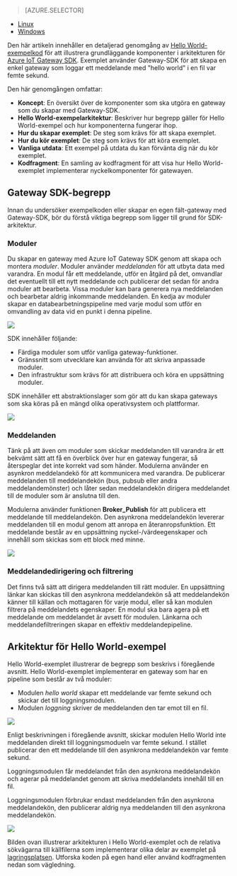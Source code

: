 > [AZURE.SELECTOR]
- [Linux](../articles/iot-hub/iot-hub-linux-gateway-sdk-get-started.md)
- [Windows](../articles/iot-hub/iot-hub-windows-gateway-sdk-get-started.md)

Den här artikeln innehåller en detaljerad genomgång av [Hello World-exempelkod][lnk-helloworld-exempel] för att illustrera grundläggande komponenter i arkitekturen för [Azure IoT Gateway SDK][lnk-gateway-sdk]. Exemplet använder Gateway-SDK för att skapa en enkel gateway som loggar ett meddelande med "hello world" i en fil var femte sekund.

Den här genomgången omfattar:

- **Koncept**: En översikt över de komponenter som ska utgöra en gateway som du skapar med Gateway-SDK.  
- **Hello World-exempelarkitektur**: Beskriver hur begrepp gäller för Hello World-exempel och hur komponenterna fungerar ihop.
- **Hur du skapar exemplet**: De steg som krävs för att skapa exemplet.
- **Hur du kör exemplet**: De steg som krävs för att köra exemplet. 
- **Vanliga utdata**: Ett exempel på utdata du kan förvänta dig när du kör exemplet.
- **Kodfragment**: En samling av kodfragment för att visa hur Hello World-exemplet implementerar nyckelkomponenter för gatewayen.

## Gateway SDK-begrepp

Innan du undersöker exempelkoden eller skapar en egen fält-gateway med Gateway-SDK, bör du förstå viktiga begrepp som ligger till grund för SDK-arkitektur.

### Moduler

Du skapar en gateway med Azure IoT Gateway SDK genom att skapa och montera *moduler*. Moduler använder *meddelanden* för att utbyta data med varandra. En modul får ett meddelande, utför en åtgärd på det, omvandlar det eventuellt till ett nytt meddelande och publicerar det sedan för andra moduler att bearbeta. Vissa moduler kan bara generera nya meddelanden och bearbetar aldrig inkommande meddelanden. En kedja av moduler skapar en databearbetningspipeline med varje modul som utför en omvandling av data vid en punkt i denna pipeline.

![][1]
 
SDK innehåller följande:

- Färdiga moduler som utför vanliga gateway-funktioner.
- Gränssnitt som utvecklare kan använda för att skriva anpassade moduler.
- Den infrastruktur som krävs för att distribuera och köra en uppsättning moduler.

SDK innehåller ett abstraktionslager som gör att du kan skapa gateways som ska köras på en mängd olika operativsystem och plattformar.

![][2]

### Meddelanden

Tänk på att även om moduler som skickar meddelanden till varandra är ett bekvämt sätt att få en överblick över hur en gateway fungerar, så återspeglar det inte korrekt vad som händer. Modulerna använder en asynkron meddelandekö för att kommunicera med varandra. De publicerar meddelanden till meddelandekön (bus, pubsub eller andra meddelandemönster) och låter sedan meddelandekön dirigera meddelandet till de moduler som är anslutna till den.

Modulerna använder funktionen **Broker_Publish** för att publicera ett meddelande till meddelandekön. Den asynkrona meddelandekön levererar meddelanden till en modul genom att anropa en återanropsfunktion. Ett meddelande består av en uppsättning nyckel-/värdeegenskaper och innehåll som skickas som ett block med minne.

![][3]

### Meddelandedirigering och filtrering

Det finns två sätt att dirigera meddelanden till rätt moduler. En uppsättning länkar kan skickas till den asynkrona meddelandekön så att meddelandekön känner till källan och mottagaren för varje modul, eller så kan modulen filtrera på meddelandets egenskaper. En modul ska bara agera på ett meddelande om meddelandet är avsett för modulen. Länkarna och meddelandefiltreringen skapar en effektiv meddelandepipeline.

## Arkitektur för Hello World-exempel

Hello World-exemplet illustrerar de begrepp som beskrivs i föregående avsnitt. Hello World-exemplet implementerar en gateway som har en pipeline som består av två moduler:

-   Modulen *hello world* skapar ett meddelande var femte sekund och skickar det till loggningsmodulen.
-   Modulen *loggning* skriver de meddelanden den tar emot till en fil.

![][4]

Enligt beskrivningen i föregående avsnitt, skickar modulen Hello World inte meddelanden direkt till loggningsmodueln var femte sekund. I stället publicerar den ett meddelande till den asynkrona meddelandekön var femte sekund.

Loggningsmodulen får meddelandet från den asynkrona meddelandekön och agerar på meddelandet genom att skriva meddelandets innehåll till en fil.

Loggningsmodulen förbrukar endast meddelanden från den asynkrona meddelandekön, den publicerar aldrig nya meddelanden till den asynkrona meddelandekön.

![][5]

Bilden ovan illustrerar arkitekturen i Hello World-exemplet och de relativa sökvägarna till källfilerna som implementerar olika delar av exemplet på [lagringsplatsen][lnk-gateway-sdk]. Utforska koden på egen hand eller använd kodfragmenten nedan som vägledning.

<!-- Images -->
[1]: media/iot-hub-gateway-sdk-getstarted-selector/modules.png
[2]: media/iot-hub-gateway-sdk-getstarted-selector/modules_2.png
[3]: media/iot-hub-gateway-sdk-getstarted-selector/messages_1.png
[4]: media/iot-hub-gateway-sdk-getstarted-selector/high_level_architecture.png
[5]: media/iot-hub-gateway-sdk-getstarted-selector/detailed_architecture.png

<!-- Links -->
[lnk-helloworld-exempel]: https://github.com/Azure/azure-iot-gateway-sdk/tree/master/samples/hello_world
[lnk-gateway-sdk]: https://github.com/Azure/azure-iot-gateway-sdk

<!--HONumber=Sep16_HO4-->


